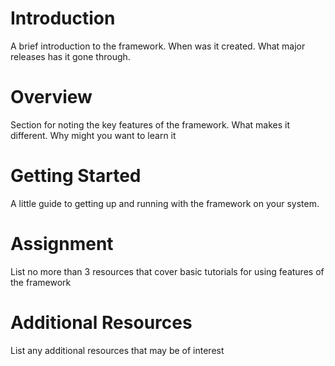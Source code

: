 # Introduction
A brief introduction to the framework. When was it created. What major releases has it gone through.

# Overview
Section for noting the key features of the framework. What makes it different. Why might you want to learn it

# Getting Started
A little guide to getting up and running with the framework on your system.

# Assignment
List no more than 3 resources that cover basic tutorials for using features of the framework

# Additional Resources
List any additional resources that may be of interest
